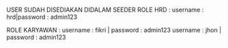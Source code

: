 USER SUDAH DISEDIAKAN DIDALAM SEEDER 
ROLE HRD : username : hrd|password : admin123

ROLE KARYAWAN : username : fikri | password : admin123
                username : jhon | password : admin123

